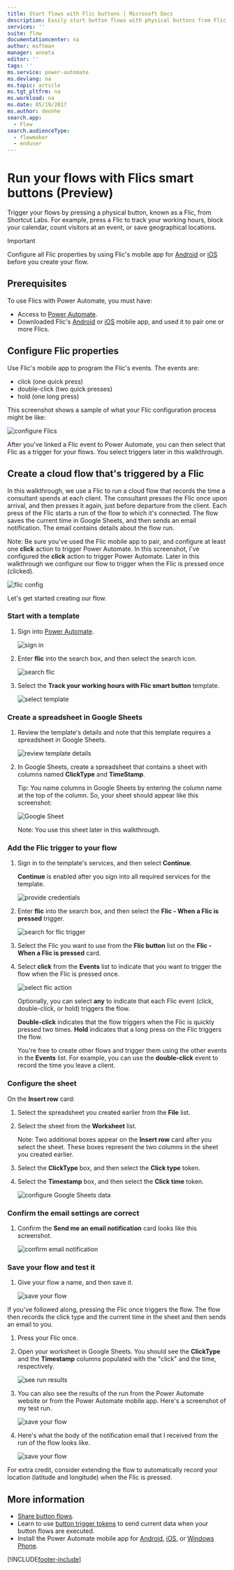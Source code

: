 ```yaml
---
title: Start flows with Flic buttons | Microsoft Docs
description: Easily start button flows with physical buttons from Flic by Shortcut Labs.
services: ''
suite: flow
documentationcenter: na
author: msftman
manager: anneta
editor: ''
tags: ''
ms.service: power-automate
ms.devlang: na
ms.topic: article
ms.tgt_pltfrm: na
ms.workload: na
ms.date: 05/19/2017
ms.author: deonhe
search.app: 
  - Flow
search.audienceType: 
  - flowmaker
  - enduser
---
```

# Run your flows with Flics smart buttons (Preview)

Trigger your flows by pressing a physical button, known as a Flic, from Shortcut Labs. For example, press a Flic to track your working hours, block your calendar, count visitors at an event, or save geographical locations.

> [!IMPORTANT]
> Configure all Flic properties by using Flic's mobile app for [Android](https://play.google.com/store/apps/details?id=io.flic.app) or [iOS](https://itunes.apple.com/us/app/flic-app/id977593793?ls=1&mt=8) before you create your flow.
> 
> 

## Prerequisites
To use Flics with Power Automate, you must have:

* Access to [Power Automate](https://flow.microsoft.com).
* Downloaded Flic's [Android](https://play.google.com/store/apps/details?id=io.flic.app) or [iOS](https://itunes.apple.com/us/app/flic-app/id977593793?ls=1&mt=8) mobile app, and used it to pair one or more Flics.

## Configure Flic properties
Use Flic's mobile app to program the Flic's events. The events are:

* click (one quick press)
* double-click (two quick presses)
* hold (one long press)

This screenshot shows a sample of what your Flic configuration process might be like:

![configure Flics](./media/flic-button-flows/configure-flic-actions.png)

After you've linked a Flic event to Power Automate, you can then select that Flic as a trigger for your flows. You select triggers later in this walkthrough.

## Create a cloud flow that's triggered by a Flic
In this walkthrough, we use a Flic to run a cloud flow that records the time a consultant spends at each client. The consultant presses the Flic once upon arrival, and then presses it again, just before departure from the client. Each press of the Flic starts a run of the flow to which it's connected. The flow saves the current time in Google Sheets, and then sends an email notification. The email contains details about the flow run.

Note: Be sure you've used the Flic mobile app to pair, and configure at least one **click** action to trigger Power Automate. In this screenshot, I've configured the **click** action to trigger Power Automate. Later in this walkthrough we configure our flow to trigger when the Flic is pressed once (clicked).

   ![flic config](./media/flic-button-flows/flic-configured-for-flow.png)

Let's get started creating our flow.

### Start with a template
1. Sign into [Power Automate](https://flow.microsoft.com).
   
    ![sign in](./media/flic-button-flows/sign-into-flow.png)
2. Enter **flic** into the search box, and then select the search icon.
   
    ![search flic](./media/flic-button-flows/search-flic.png)
3. Select the **Track your working hours with Flic smart button** template.
   
    ![select template](./media/flic-button-flows/flic-templates.png)

### Create a spreadsheet in Google Sheets
1. Review the template's details and note that this template requires a spreadsheet in Google Sheets.
   
   ![review template details](./media/flic-button-flows/flic-template-details.png)
2. In Google Sheets, create a spreadsheet that contains a sheet with columns named **ClickType** and **TimeStamp**.
   
      Tip: You name columns in Google Sheets by entering the column name at the top of the column. So, your sheet should appear like this screenshot:
   
   ![Google Sheet](./media/flic-button-flows/flic-google-sheet.png)
   
   Note: You use this sheet later in this walkthrough.

### Add the Flic trigger to your flow
1. Sign in to the template's services, and then select **Continue**.
   
     **Continue** is enabled after you sign into all required services for the template.
   
    ![provide credentials](./media/flic-button-flows/flic-template-services-sign-in.png)
2. Enter **flic** into the search box, and then select the **Flic - When a Flic is pressed** trigger.
   
    ![search for flic trigger](./media/flic-button-flows/flic-search-trigger.png)
3. Select the Flic you want to use from the **Flic button** list on the **Flic - When a Flic is pressed** card.
4. Select **click** from the **Events** list to indicate that you want to trigger the flow when the Flic is pressed once.
   
    ![select flic action](./media/flic-button-flows/select-flic.png)
   
   Optionally, you can select **any** to indicate that each Flic event (click, double-click, or hold) triggers the flow.
   
   **Double-click** indicates that the flow triggers when the Flic is quickly pressed two times. **Hold** indicates that a long press on the Flic triggers the flow.
   
   You're free to create other flows and trigger them using the other events in the **Events** list. For example, you can use the **double-click** event to record the time you leave a client.

### Configure the sheet
   On the **Insert row** card:

1. Select the spreadsheet you created earlier from the **File** list.
2. Select the sheet from the **Worksheet** list.
   
   Note: Two additional boxes appear on the **Insert row** card after you select the sheet. These boxes represent the two columns in the sheet you created earlier.
3. Select the **ClickType** box, and then select the **Click type** token.
4. Select the **Timestamp** box, and then select the **Click time** token.
   
    ![configure Google Sheets data](./media/flic-button-flows/flick-insert-row-card.png)

### Confirm the email settings are correct
1. Confirm the **Send me an email notification** card looks like this screenshot.
   
    ![confirm email notification](./media/flic-button-flows/email-settings.png)

### Save your flow and test it
1. Give your flow a name, and then save it.
   
    ![save your flow](./media/flic-button-flows/save.png)

If you've followed along, pressing the Flic once triggers the flow. The flow then records the click type and the current time in the sheet and then sends an email to you.

1. Press your Flic once.
2. Open your worksheet in Google Sheets. You should see the **ClickType** and the **Timestamp** columns populated with the "click" and the time, respectively.
   
    ![see run results](./media/flic-button-flows/flic-google-sheet-after-run.png)
3. You can also see the results of the run from the Power Automate website or from the Power Automate mobile app. Here's a screenshot of my test run.
   
    ![save your flow](./media/flic-button-flows/flic-test-run-results-portal.png)
4. Here's what the body of the notification email that I received from the run of the flow looks like.
   
    ![save your flow](./media/flic-button-flows/flic-email-body.png)

For extra credit, consider extending the flow to automatically record your location (latitude and longitude) when the Flic is pressed.

## More information
* [Share button flows](share-buttons.md).
* Learn to use [button trigger tokens](introduction-to-button-trigger-tokens.md) to send current data when your button flows are executed.
* Install the Power Automate mobile app for [Android](https://aka.ms/flowmobiledocsandroid), [iOS](https://aka.ms/flowmobiledocsios), or [Windows Phone](https://aka.ms/flowmobilewindows).



[!INCLUDE[footer-include](includes/footer-banner.md)]